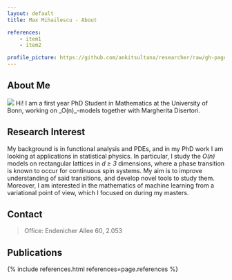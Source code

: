 ```yaml
---
layout: default
title: Max Mihailescu - About

references:
    - item1
    - item2

profile_picture: https://github.com/ankitsultana/researcher/raw/gh-pages/sherlock.jpg
---
```


## About Me

<img class="profile-picture" src="{{ page.profile_picture }}">
Hi! I am a first year PhD Student in Mathematics at the University of Bonn, working on _O(n)_-models together with Margherita Disertori.

## Research Interest

My background is in functional analysis and PDEs, and in my PhD work I am looking at applications in statistical physics. In particular, I study the _O(n)_ models on rectangular lattices in _d &ge; 3_ dimensions, where a phase transition is known to occur for continuous spin systems. My aim is to improve understanding of said transitions, and develop novel tools to study them. Moreover, I am interested in the mathematics of machine learning from a variational point of view, which I focused on during my masters.

## Contact

> <span class="cryptedmail" data-domain="" data-tld="de"></span>
>
> Office: Endenicher Allee 60, 2.053

## Publications

{% include references.html references=page.references %}
